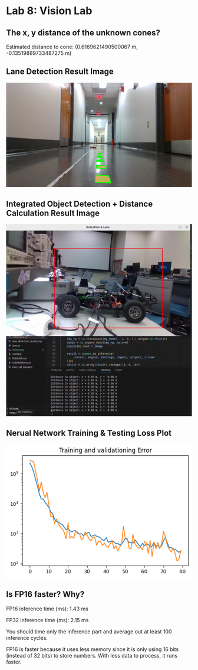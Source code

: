# Lab 8: Vision Lab

## The x, y distance of the unknown cones?
Estimated distance to cone:  (0.6169621490500067 m, -0.13519889733487275 m)

## Lane Detection Result Image
![lane_detection_result](lane_detection_result.png)

## Integrated Object Detection + Distance Calculation Result Image
![integrated](integrated.png)

## Nerual Network Training & Testing Loss Plot
![train_val_loss](train_val_loss.png)

## Is FP16 faster? Why?
FP16 inference time (ms):  1.43 ms

FP32 inference time (ms):  2.15 ms

You should time only the inference part and average out at least 100 inference cycles.

FP16 is faster because it uses less memory since it is only using 16 bits (instead of 32 bits) to store numbers. With less data to process, it runs faster. 
